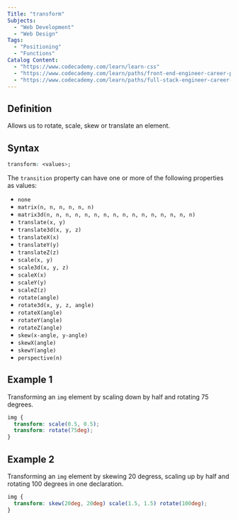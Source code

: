 ```yaml
---
Title: "transform"
Subjects:
  - "Web Development"
  - "Web Design"
Tags:
  - "Positioning"
  - "Functions"
Catalog Content:
  - "https://www.codecademy.com/learn/learn-css"
  - "https://www.codecademy.com/learn/paths/front-end-engineer-career-path"
  - "https://www.codecademy.com/learn/paths/full-stack-engineer-career-path"
---
```


## Definition 

Allows us to rotate, scale, skew or translate an element.

## Syntax

```css
transform: <values>; 
```

The `transition` property can have one or more of the following properties as values:

- `none`
- `matrix(n, n, n, n, n, n)`
- `matrix3d(n, n, n, n, n, n, n, n, n, n, n, n, n, n, n, n)`
- `translate(x, y)`
- `translate3d(x, y, z)`
- `translateX(x)`
- `translateY(y)`
- `translateZ(z)`
- `scale(x, y)`
- `scale3d(x, y, z)`
- `scaleX(x)`
- `scaleY(y)`
- `scaleZ(z)`
- `rotate(angle)`
- `rotate3d(x, y, z, angle)`
- `rotateX(angle)`
- `rotateY(angle)`
- `rotateZ(angle)`
- `skew(x-angle, y-angle)`
- `skewX(angle)`
- `skewY(angle)`
- `perspective(n)`


## Example 1

Transforming an `img` element by scaling down by half and rotating 75 degrees.

```css
img {
  transform: scale(0.5, 0.5);
  transform: rotate(75deg);  
}
```

## Example 2

Transforming an `img` element by skewing 20 degress, scaling up by half and rotating 100 degrees in one declaration.

```css
img {
  transform: skew(20deg, 20deg) scale(1.5, 1.5) rotate(100deg);
}
```


